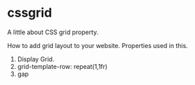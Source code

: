 # cssgrid
A little about CSS grid property.

How to add grid layout to your website.
Properties used in this.
1) Display Grid.
2) grid-template-row: repeat(1,1fr)
3) gap
   

